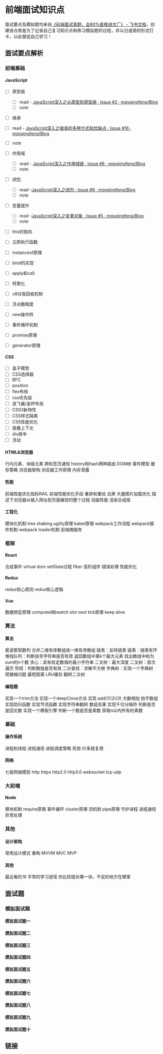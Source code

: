 # 前端面试知识点

面试要点及模拟题均来自[《前端面试真题，会80%直接进大厂》 - 飞书文档](https://bytedance.feishu.cn/base/app8Ok6k9qafpMkgyRbfgxeEnet)，创建该仓库是为了记录自己复习知识点和练习模拟题的过程，并以日或周的形式打卡，以此督促自己学习！

## 面试要点解析

### 前端基础

#### JavaScript

- [ ] 原型链
  - [ ] read - [JavaScript深入之从原型到原型链 · Issue #2 · mqyqingfeng/Blog](https://github.com/mqyqingfeng/Blog/issues/2)
  - [ ] note

- [ ] 继承
 - [ ] read - [JavaScript深入之继承的多种方式和优缺点 · Issue #16 · mqyqingfeng/Blog](https://github.com/mqyqingfeng/Blog/issues/16)
 - [ ] note

- [ ] 作用域
  - [ ] read - [JavaScript深入之作用域链 · Issue #6 · mqyqingfeng/Blog](https://github.com/mqyqingfeng/Blog/issues/6)
  - [ ] note

- [ ] 闭包
  - [ ] read -[JavaScript深入之闭包 · Issue #9 · mqyqingfeng/Blog](https://github.com/mqyqingfeng/Blog/issues/9)
  - [ ] note

- [ ] 变量提升
  - [ ] read -[JavaScript深入之变量对象 · Issue #5 · mqyqingfeng/Blog](https://github.com/mqyqingfeng/Blog/issues/5)
  - [ ] note

- [ ] this的指向
- [ ] 立即执行函数
- [ ] instanceof原理
- [ ] bind的实现
- [ ] apply和call
- [ ] 柯里化
- [ ] v8垃圾回收机制
- [ ] 浮点数精度
- [ ] new操作符
- [ ] 事件循环机制
- [ ] promise原理
- [ ] generator原理


#### CSS 

- [ ] 盒子模型
- [ ] CSS选择器
- [ ] BFC
- [ ] position
- [ ] flex布局
- [ ] css优先级
- [ ] 双飞冀/圣杯布局
- [ ] CSS3新特性
- [ ] CSS样式隔离
- [ ] CSS性能优化
- [ ] 层叠上下文
- [ ] div居中
- [ ] 浮动

#### HTML&浏览器

行内元素、块级元素
跨标签页通信
history和hash两种路由
DOM树
事件模型
缓存策略
浏览器架构
浏览器工作原理
内存泄露

#### 性能

前端性能优化指标RAIL
前端性能优化手段
重排和重绘
白屏
大量图片加载优化
描述下浏览器从输入网址到页面展现的整个过程
动画性能
渲染合成层

#### 工程化

模块化机制
tree shaking
uglify原理
babel原理
webpack工作流程
webpack插件机制
webpack loader机制
前端微服务

### 框架

#### React 

合成事件
virtual dom
setState过程
fiber
高阶组件
错误处理
性能优化

#### Redux
redux核心原则
redux核心逻辑

#### Vue

数据绑定原理
computed和watch
slot
next tick原理
keep alive

### 算法

#### 算法

斐波那契数列
合并二维有序数组成一维有序数组
链表：反转链表
链表：链表有环
堆栈队列：判断括号字符串是否有效
返回数组中第k个最大元素
找出数组中和为sum的n个数
贪心：具有给定数值的最小字符串
二叉树：最大深度
二叉树：层次遍历
剪枝：判断数独是否有效
二分查找：求解平方根
字典树：实现一个字典树
爬楼梯问题
最短距离
LRU缓存
翻转二叉树

#### 编程题

实现一个trim方法
实现一个deepClone方法
实现 add(1)(2)(3)
大数相加
拍平数组
实现防抖函数
实现节流函数
实现字符串翻转
数组去重
实现千位分隔符
判断是否是回文数
实现一个模板引擎
判断一个数是否是素数
获取n以内所有的素数

### 基础

#### 操作系统

进程和线程
进程通信
进程调度策略
死锁
IO多路复用

#### 网络

七层网络模型
http
https
http2.0
http3.0
websocket
tcp
udp

### 大前端



#### Node

模块机制
require原理
事件循环
cluster原理
流机制
pipe原理
守护进程
进程通信
异常处理

### 其他

#### 设计架构

常用设计模式
重构
MVVM
MVC
MVP

#### 其他

最近看的书
平常的学习途径
你比较擅长哪一块，不足的地方在哪里

## 面试题

### 模拟面试题

#### 模拟面试题一

#### 模拟面试题二

#### 模拟面试题三

#### 模拟面试题四

#### 模拟面试题五

#### 模拟面试题六

#### 模拟面试题七

#### 模拟面试题八

#### 模拟面试题九

#### 模拟面试题十

## 链接
